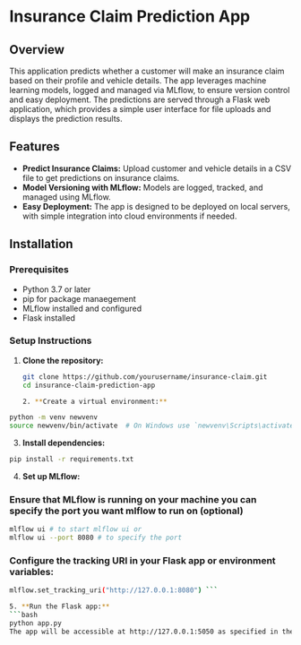# Insurance Claim Prediction App

## Overview
This application predicts whether a customer will make an insurance claim based on their profile and vehicle details. The app leverages machine learning models, logged and managed via MLflow, to ensure version control and easy deployment. The predictions are served through a Flask web application, which provides a simple user interface for file uploads and displays the prediction results.

## Features
- **Predict Insurance Claims:** Upload customer and vehicle details in a CSV file to get predictions on insurance claims.
- **Model Versioning with MLflow:** Models are logged, tracked, and managed using MLflow.
- **Easy Deployment:** The app is designed to be deployed on local servers, with simple integration into cloud environments if needed.

## Installation

### Prerequisites
- Python 3.7 or later
- pip for package manaegement
- MLflow installed and configured
- Flask installed

### Setup Instructions

1. **Clone the repository:**
   ```bash
   git clone https://github.com/yourusername/insurance-claim.git
   cd insurance-claim-prediction-app

   2. **Create a virtual environment:**

``` bash
python -m venv newvenv
source newvenv/bin/activate  # On Windows use `newvenv\Scripts\activate
```

3. **Install dependencies:**

```bash
pip install -r requirements.txt
```

4. **Set up MLflow:**
### Ensure that MLflow is running on your machine you can specify the port you want mlflow to run on (optional)
```bash
mlflow ui # to start mlflow ui or
mlflow ui --port 8080 # to specify the port
```

### Configure the tracking URI in your Flask app or environment variables:
```bash
mlflow.set_tracking_uri("http://127.0.0.1:8080") ```

5. **Run the Flask app:**
```bash
python app.py
The app will be accessible at http://127.0.0.1:5050 as specified in the app.py file.









